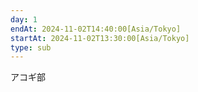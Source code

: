 ```yaml
---
day: 1
endAt: 2024-11-02T14:40:00[Asia/Tokyo]
startAt: 2024-11-02T13:30:00[Asia/Tokyo]
type: sub
---
```


アコギ部
